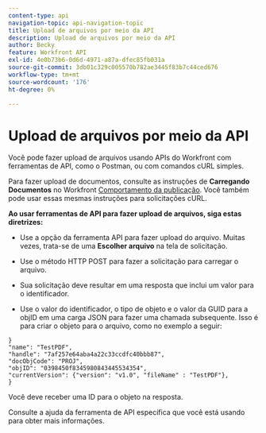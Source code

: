 ```yaml
---
content-type: api
navigation-topic: api-navigation-topic
title: Upload de arquivos por meio da API
description: Upload de arquivos por meio da API
author: Becky
feature: Workfront API
exl-id: 4e0b73b6-0d6d-4971-a87a-dfec85fb031a
source-git-commit: 3db01c329c005570b782ae3445f83b7c44ced676
workflow-type: tm+mt
source-wordcount: '176'
ht-degree: 0%

---
```


# Upload de arquivos por meio da API

Você pode fazer upload de arquivos usando APIs do Workfront com ferramentas de API, como o Postman, ou com comandos cURL simples.

Para fazer upload de documentos, consulte as instruções de **Carregando Documentos** no Workfront [Comportamento da publicação](/help/quicksilver/wf-api/general/api-basics.md#post-behavior). Você também pode usar essas mesmas instruções para solicitações cURL.

**Ao usar ferramentas de API para fazer upload de arquivos, siga estas diretrizes:**

* Use a opção da ferramenta API para fazer upload do arquivo. Muitas vezes, trata-se de uma **Escolher arquivo** na tela de solicitação.

* Use o método HTTP POST para fazer a solicitação para carregar o arquivo.

* Sua solicitação deve resultar em uma resposta que inclui um valor para o identificador.

* Use o valor do identificador, o tipo de objeto e o valor da GUID para a objID em uma carga JSON para fazer uma chamada subsequente. Isso é para criar o objeto para o arquivo, como no exemplo a seguir:

```
}
"name": "TestPDF",
"handle": "7af257e64aba4a22c33ccdfc40bbb87",
"docObjCode": "PROJ",
"objID": "0398450f8345980843445534354",
"currentVersion": {"version": "v1.0", "fileName" : "TestPDF"},
}
```

Você deve receber uma ID para o objeto na resposta.

Consulte a ajuda da ferramenta de API específica que você está usando para obter mais informações.
